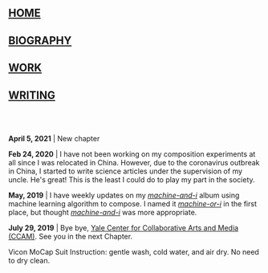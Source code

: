 ## [HOME](https://tianshu-z.github.io/)

## [BIOGRAPHY](biography.html)

## [WORK](work.html)

## [WRITING](writing.html)

<br>
<br>

<p><strong>April 5, 2021</strong> | New chapter </p>

<p><strong>Feb 24, 2020</strong> | I have not been working on my composition experiments at all since I was relocated in China. However, due to the coronavirus outbreak in China, I started to write science articles under the supervision of my uncle. He's great! This is the least I could do to play my part in the society.</p>

<p><strong>May, 2019</strong> | I have weekly updates on my <a href="https://soundcloud.com/zoe-zhao-676421317/sets/machine-or-i"><i><u>machine-and-i</u></i></a> album using machine learning algorithm to compose. I named it <i><u>machine-or-i</u></i> in the first place, but thought <i><u>machine-and-i</u></i> was more appropriate.</p>

<p><strong>July 29, 2019</strong> | Bye bye, <a href="https://ccam.yale.edu"> Yale Center for Collaborative Arts and Media (CCAM)</a>. See you in the next Chapter.</p>

<p>Vicon MoCap Suit Instruction: gentle wash, cold water, and air dry. No need to dry clean. </p>

